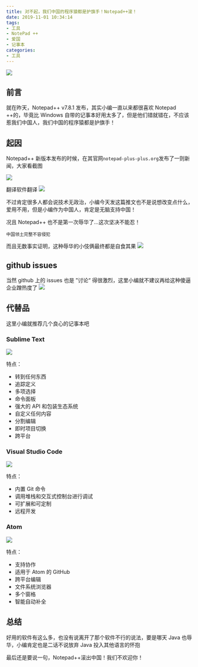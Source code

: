 ```yaml
---
title: 对不起，我们中国的程序猿都是护旗手！Notepad++滚！
date: 2019-11-01 10:34:14
tags:
- 工具
- NotePad ++
- 爱国
- 记事本
categories:
- 工具
---
```

![](http://pz3wxrt1f.bkt.clouddn.com/shit.gif)
## 前言
就在昨天，Notepad++ v7.8.1 发布，其实小编一直以来都很喜欢 Notepad ++的，毕竟比 Windows 自带的记事本好用太多了，但是他们错就错在，不应该惹我们中国人，我们中国的程序猿都是护旗手！

## 起因
Notepad++ 新版本发布的时候，在其官网``notepad-plus-plus.org``发布了一则新闻，大家看截图

![](http://pztl2fha9.bkt.clouddn.com/%E5%BE%AE%E4%BF%A1%E6%88%AA%E5%9B%BE_20191101104249.png)

翻译软件翻译
![](http://pztl2fha9.bkt.clouddn.com/%E5%BE%AE%E4%BF%A1%E6%88%AA%E5%9B%BE_20191101104755.png)

不过肯定很多人都会说技术无政治，小编今天发这篇推文也不是说想改变点什么，爱用不用，但是小编作为中国人，肯定是无脑支持中国！

况且 Notepad++ 也不是第一次辱华了...这次坚决不能忍！

``中国领土完整不容侵犯``

而且无数事实证明，这种辱华的小伎俩最终都是自食其果
![](http://pztl2fha9.bkt.clouddn.com/wangjiaer.jpg)

## github issues
当然 github 上的 issues 也是 ”讨论“ 得很激烈，这里小编就不建议再给这种傻逼企业蹭热度了
![](http://pztl2fha9.bkt.clouddn.com/%E5%BE%AE%E4%BF%A1%E6%88%AA%E5%9B%BE_20191101111409.png)

## 代替品
这里小编就推荐几个良心的记事本吧

### Sublime Text
![](http://pztl2fha9.bkt.clouddn.com/%E5%BE%AE%E4%BF%A1%E6%88%AA%E5%9B%BE_20191101111922.png)

特点：
- 转到任何东西
- 追踪定义
- 多项选择
- 命令面板
- 强大的 API 和包装生态系统
- 自定义任何内容
- 分割编辑
- 即时项目切换
- 跨平台

### Visual Studio Code
![](http://pztl2fha9.bkt.clouddn.com/%E5%BE%AE%E4%BF%A1%E6%88%AA%E5%9B%BE_20191101112354.png)

特点：
- 内置 Git 命令
- 调用堆栈和交互式控制台进行调试
- 可扩展和可定制
- 远程开发

### Atom
![](http://pztl2fha9.bkt.clouddn.com/%E5%BE%AE%E4%BF%A1%E6%88%AA%E5%9B%BE_20191101113239.png)

特点：
- 支持协作
- 适用于 Atom 的 GitHub
- 跨平台编辑
- 文件系统浏览器
- 多个窗格
- 智能自动补全

## 总结
好用的软件有这么多，也没有说离开了那个软件不行的说法，要是哪天 Java 也辱华，小编肯定也是二话不说放弃 Java 投入其他语言的怀抱

最后还是要说一句，Notepad++滚出中国！我们不欢迎你！